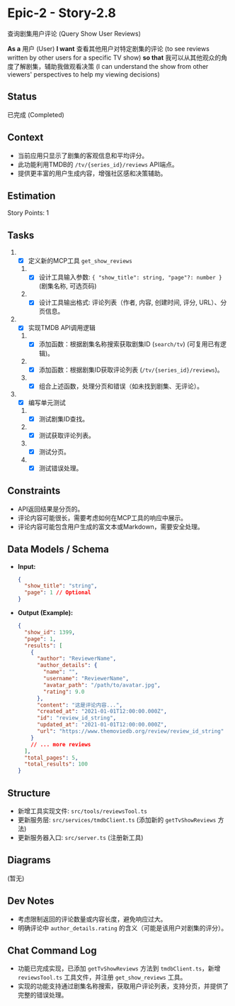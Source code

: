# Epic-2 - Story-2.8

查询剧集用户评论 (Query Show User Reviews)

**As a** 用户 (User)
**I want** 查看其他用户对特定剧集的评论 (to see reviews written by other users for a specific TV show)
**so that** 我可以从其他观众的角度了解剧集，辅助我做观看决策 (I can understand the show from other viewers' perspectives to help my viewing decisions)

## Status

已完成 (Completed)

## Context

- 当前应用只显示了剧集的客观信息和平均评分。
- 此功能利用TMDB的 `/tv/{series_id}/reviews` API端点。
- 提供更丰富的用户生成内容，增强社区感和决策辅助。

## Estimation

Story Points: 1

## Tasks

1.  - [x] 定义新的MCP工具 `get_show_reviews`
    1.  - [x] 设计工具输入参数: `{ "show_title": string, "page"?: number }` (剧集名称, 可选页码)
    2.  - [x] 设计工具输出格式: 评论列表（作者, 内容, 创建时间, 评分, URL）、分页信息。
2.  - [x] 实现TMDB API调用逻辑
    1.  - [x] 添加函数：根据剧集名称搜索获取剧集ID (`search/tv`) (可复用已有逻辑)。
    2.  - [x] 添加函数：根据剧集ID获取评论列表 (`/tv/{series_id}/reviews`)。
    3.  - [x] 组合上述函数，处理分页和错误（如未找到剧集、无评论）。
3.  - [x] 编写单元测试
    1.  - [x] 测试剧集ID查找。
    2.  - [x] 测试获取评论列表。
    3.  - [x] 测试分页。
    4.  - [x] 测试错误处理。

## Constraints

- API返回结果是分页的。
- 评论内容可能很长，需要考虑如何在MCP工具的响应中展示。
- 评论内容可能包含用户生成的富文本或Markdown，需要安全处理。

## Data Models / Schema

- **Input:**
  ```json
  {
    "show_title": "string",
    "page": 1 // Optional
  }
  ```
- **Output (Example):**
  ```json
  {
    "show_id": 1399,
    "page": 1,
    "results": [
      {
        "author": "ReviewerName",
        "author_details": {
          "name": "",
          "username": "ReviewerName",
          "avatar_path": "/path/to/avatar.jpg",
          "rating": 9.0
        },
        "content": "这是评论内容...",
        "created_at": "2021-01-01T12:00:00.000Z",
        "id": "review_id_string",
        "updated_at": "2021-01-01T12:00:00.000Z",
        "url": "https://www.themoviedb.org/review/review_id_string"
      }
      // ... more reviews
    ],
    "total_pages": 5,
    "total_results": 100
  }
  ```

## Structure

- 新增工具实现文件: `src/tools/reviewsTool.ts`
- 更新服务层: `src/services/tmdbClient.ts` (添加新的 `getTvShowReviews` 方法)
- 更新服务器入口: `src/server.ts` (注册新工具)

## Diagrams

(暂无)

## Dev Notes

- 考虑限制返回的评论数量或内容长度，避免响应过大。
- 明确评论中 `author_details.rating` 的含义（可能是该用户对剧集的评分）。

## Chat Command Log

- 功能已完成实现，已添加 `getTvShowReviews` 方法到 `tmdbClient.ts`，新增 `reviewsTool.ts` 工具文件，并注册 `get_show_reviews` 工具。
- 实现的功能支持通过剧集名称搜索，获取用户评论列表，支持分页，并提供了完整的错误处理。 